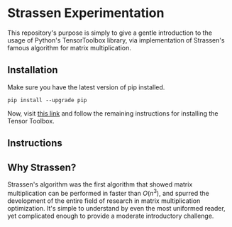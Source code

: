 # Strassen Experimentation

This repository's purpose is simply to give a gentle introduction to the usage of Python's TensorToolbox library, via implementation of Strassen's famous algorithm for matrix multiplication.

## Installation

Make sure you have the latest version of pip installed.

```
pip install --upgrade pip
```

Now, visit [this link](https://pypi.org/project/TensorToolbox/) and follow the remaining instructions for installing the Tensor Toolbox.

## Instructions



## Why Strassen?

Strassen's algorithm was the first algorithm that showed matrix multiplication can be performed in faster than $O(n^3)$, and spurred the development of the entire field of research in matrix multiplication optimization. It's simple to understand by even the most uniformed reader, yet complicated enough to provide a moderate introductory challenge.